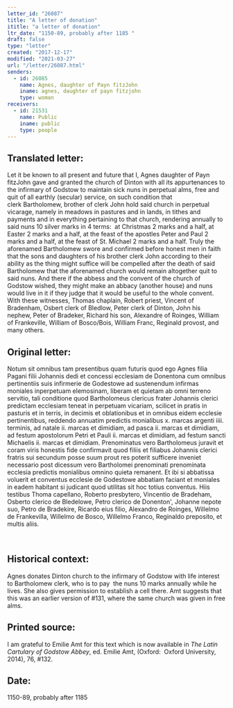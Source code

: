 ```yaml
---
letter_id: "26087"
title: "A letter of donation"
ititle: "a letter of donation"
ltr_date: "1150-89, probably after 1185 "
draft: false
type: "letter"
created: "2017-12-17"
modified: "2021-03-27"
url: "/letter/26087.html"
senders:
  - id: 26085
    name: Agnes, daughter of Payn fitzJohn
    iname: agnes, daughter of payn fitzjohn
    type: woman
receivers:
  - id: 21531
    name: Public
    iname: public
    type: people
---
```

<h2> Translated letter:</h2><p>Let it be known to all present and future that I, Agnes daughter of Payn fitzJohn gave and granted&nbsp;the church of Dinton with all its appurtenances to the infirmary of Godstow to maintain sick nuns in&nbsp;perpetual alms, free and quit of all earthly (secular) service, on such condition that clerk&nbsp;Bartholomew, brother of clerk John hold said church in perpetual vicarage, namely in meadows in&nbsp;pastures and in lands, in tithes and payments and in everything pertaining to that church, rendering&nbsp;annually to said nuns 10 silver marks in 4 terms:&nbsp; at Christmas 2 marks and a half, at Easter 2 marks&nbsp;and a half, at the feast of the apostles Peter and Paul 2 marks and a half, at the feast of St. Michael 2&nbsp;marks and a half. Truly the&nbsp; aforenamed Bartholomew swore and confirmed before honest men in&nbsp;faith that the sons and daughters of his brother clerk John according to their ability as the thing&nbsp;might suffice will be compelled after the death of said Bartholomew that the aforenamed church would remain altogether quit to said nuns. And there if the abbess and the convent of the church of Godstow wished, they might make an abbacy (another house) and nuns would live in it if they judge that it would be useful to the whole convent. With these witnesses, Thomas chaplain, Robert priest, Vincent of Bradenham, Osbert clerk of Bledlow, Peter clerk of Dinton, John his nephew, Peter of Bradeker, Richard his son, Alexandre of Roinges, William of Frankeville, William of Bosco/Bois, William Franc, Reginald provost, and many others.</p><h2 class="mt-4"> Original letter:</h2><p>Notum sit omnibus tam presentibus quam futuris quod ego Agnes filia Pagani filii Johannis dedi et concessi ecclesiam de Donentona cum omnibus pertinentiis suis infirmerie de Godestowe ad sustenendum infirmas moniales inperpetuam elemosinam, liberam et quietam ab omni terreno servitio, tali conditione quod Bartholomeus clericus frater Johannis clerici predictam ecclesiam teneat in perpetuam vicariam, scilicet in pratis in pasturis et in terris, in decimis et oblationibus et in omnibus eidem ecclesie pertinentibus, reddendo annuatim predictis monialibus x. marcas argenti iiii. terminis, ad natale ii. marcas et dimidiam, ad pasca ii. marcas et dimidiam, ad festum apostolorum Petri et Pauli ii. marcas et dimidiam, ad festum sancti Michaelis ii. marcas et dimidiam. Prenominatus vero Bartholomeus juravit et coram viris honestis fide confirmavit quod filiis et filiabus Johannis clerici fratris sui secundum posse suum prout res poterit sufficere inveniet necessario post dicessum vero Bartholomei prenominati prenominata ecclesia predictis monialibus omnino quieta remanent. Et ibi si abbatissa voluerit et conventus ecclesie de Godestowe abbatiam faciant et moniales in eadem habitant si judicant quod utilitas sit hoc totius conventus. Hiis testibus Thoma capellano, Roberto presbytero, Vincentio de Bradeham, Osberto clerico de Bledelowe, Petro clerico de Donenton', Johanne nepote suo, Petro de Bradekire, Ricardo eius filio, Alexandro de Roinges, Willelmo de Frankevilla, Willelmo de Bosco, Willelmo Franco, Reginaldo preposito, et multis aliis.</p><p>&nbsp;</p><h2 class="mt-4"> Historical context:</h2><p>Agnes donates Dinton church to the infirmary of Godstow with life interest to Bartholomew clerk, who is to pay &nbsp;the nuns 10 marks annually while he lives. She also gives permission to establish a cell there. Amt suggests that this was an earlier version of #131, where the same church was given in free alms.</p><h2 class="mt-4"> Printed source:</h2><p>I am grateful to Emilie Amt for this text which is now available in<i> The Latin Cartulary of Godstow Abbey</i>, ed. Emilie Amt, (Oxford:&nbsp; Oxford University, 2014), 76, #132.</p><h2 class="mt-4"> Date:</h2>1150-89, probably after 1185 
